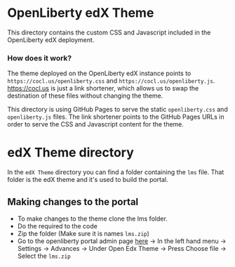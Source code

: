 # OpenLiberty edX Theme

This directory contains the custom CSS and Javascript included in the OpenLiberty edX deployment.

### How does it work?

The theme deployed on the OpenLiberty edX instance points to `https://cocl.us/openliberty.css` and `https://cocl.us/openliberty.js`. https://cocl.us is just a link shortener, which allows us to swap the destination of these files without changing the theme.

This directory is using GitHub Pages to serve the static `openliberty.css` and `openliberty.js` files. The link shortener points to the GitHub Pages URLs in order to serve the CSS and Javascript content for the theme.


# edX Theme directory

In the `edX Theme` directory you can find a folder containing the `lms` file. That folder is the edX theme and it's used to build the portal.

## Making changes to the portal

 - To make changes to the theme clone the lms folder.
 - Do the required to the code
 - Zip the folder (Make sure it is names `lms.zip`)
 - Go to the openliberty portal admin page [here](https://openliberty.skillsnetwork.site/admin/learning_paths) -> In the left hand menu -> Settings -> Advances -> Under Open Edx Theme -> Press Choose file -> Select the `lms.zip`
